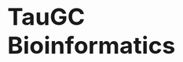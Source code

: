 <p style="text-align:justify"><span style="font-size:48px"><strong>TauGC Bioinformatics</strong></span></p>

<p style="text-align:justify"><span style="color:#FF0000"><span style="font-size:18px"></span></span></p>
